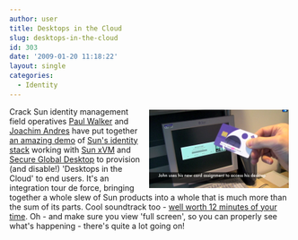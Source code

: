 ```yaml
---
author: user
title: Desktops in the Cloud
slug: desktops-in-the-cloud
id: 303
date: '2009-01-20 11:18:22'
layout: single
categories:
  - Identity
---
```


<span style="margin: 5px; float: right;">[![](images/SmartcardSunRay.png)](http://blogs.sun.com/illgetmycoat/entry/sun_idm_virtual_desktop_infrastructure)</span>

Crack Sun identity management field operatives [Paul Walker](http://blogs.sun.com/illgetmycoat/) and [Joachim Andres](http://blogs.sun.com/JoachimAndres/) have put together [an amazing demo](http://blogs.sun.com/illgetmycoat/entry/sun_idm_virtual_desktop_infrastructure) of [Sun's identity stack](http://www.sun.com/software/products/identity/index.jsp) working with [Sun xVM](http://www.sun.com/software/products/xvm/index.jsp) and [Secure Global Desktop](http://www.sun.com/software/products/sgd/index.jsp) to provision (and disable!) 'Desktops in the Cloud' to end users. It's an integration tour de force, bringing together a whole slew of Sun products into a whole that is much more than the sum of its parts. Cool soundtrack too - [well worth 12 minutes of your time](http://blogs.sun.com/illgetmycoat/entry/sun_idm_virtual_desktop_infrastructure). Oh - and make sure you view 'full screen', so you can properly see what's happening - there's quite a lot going on!